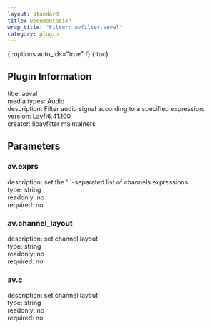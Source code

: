 ```yaml
---
layout: standard
title: Documentation
wrap_title: "Filter: avfilter.aeval"
category: plugin
---
```

{::options auto_ids="true" /}
{:toc}

## Plugin Information

title: aeval  
media types:
Audio  
description: Filter audio signal according to a specified expression.  
version: Lavfi6.41.100  
creator: libavfilter maintainers  

## Parameters

### av.exprs

  
description:
set the &#39;|&#39;-separated list of channels expressions  
type: string  
readonly: no  
required: no  

### av.channel_layout

  
description:
set channel layout  
type: string  
readonly: no  
required: no  

### av.c

  
description:
set channel layout  
type: string  
readonly: no  
required: no  

